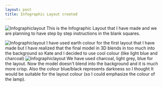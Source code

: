 ```yaml
---
layout: post
title: Infographic Layout created
---
```


![Infographiclayout]({{site.baseurl}}/images/infographlayout.png)
This is the Infographic Layout that I have made and we are planning to have step by step instructions in the blank squares. 

![Infographiclayout]({{site.baseurl}}/images/infographlayout1.png)
I have used earth colour for the first layout that I have made but I have realized that the final model in 3D blends in too much into the background so Kate and I decided to use cool colour (like light blue and charcoal)
![Infographiclayout]({{site.baseurl}}/images/infographlayout2.png)
We have used charcoal, light grey, blue for the layout. Now the model doesn't blend into the background and it is much more crisp. Also the colour blue/black represents darkness so I thought It would be suitable for the layout colour (so I could emphasize the colour of the lamp).